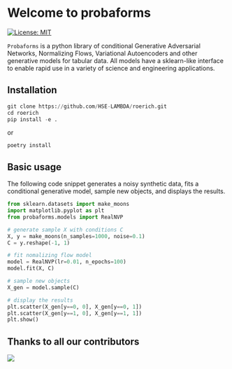 # Welcome to probaforms

[![License: MIT](https://img.shields.io/badge/License-MIT-yellow.svg)](https://opensource.org/licenses/MIT)

`Probaforms` is a python library of conditional Generative Adversarial Networks, Normalizing Flows, Variational Autoencoders and other generative models for tabular data. All models have a sklearn-like interface to enable rapid use in a variety of science and engineering applications.

## Installation

```python
git clone https://github.com/HSE-LAMBDA/roerich.git
cd roerich
pip install -e .
```

or

```
poetry install
```

## Basic usage

The following code snippet generates a noisy synthetic data, fits a conditional generative model, sample new objects, and displays the results.

```python
from sklearn.datasets import make_moons
import matplotlib.pyplot as plt
from probaforms.models import RealNVP

# generate sample X with conditions C
X, y = make_moons(n_samples=1000, noise=0.1)
C = y.reshape(-1, 1)

# fit nomalizing flow model
model = RealNVP(lr=0.01, n_epochs=100)
model.fit(X, C)

# sample new objects
X_gen = model.sample(C)

# display the results
plt.scatter(X_gen[y==0, 0], X_gen[y==0, 1])
plt.scatter(X_gen[y==1, 0], X_gen[y==1, 1])
plt.show()
```

## Thanks to all our contributors

<a href="https://github.com/HSE-LAMBDA/probaforms/graphs/contributors">
  <img src="https://contributors-img.web.app/image?repo=HSE-LAMBDA/probaforms" />
</a>
